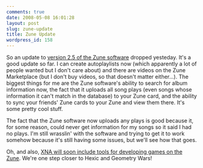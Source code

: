```yaml
---
comments: true
date: 2008-05-08 16:01:28
layout: post
slug: zune-update
title: Zune Update
wordpress_id: 158
---
```


So an update to [version 2.5 of the Zune software](http://zuneinsider.com/archive/2008/05/06/zune-spring-update.aspx) dropped yesteday. It's a good update so far. I can create autoplaylists now (which apparently a lot of people wanted but I don't care about) and there are videos on the Zune Marketplace (but I don't buy videos, so that doesn't matter either...). The biggest things for me are the Zune software's ability to search for album information now, the fact that it uploads all song plays (even songs whose information it can't match in the database) to your Zune card, and the ability to sync your friends' Zune cards to your Zune and view them there. It's some pretty cool stuff.

The fact that the Zune software now uploads any plays is good because it, for some reason, could never get information for my songs so it said I had no plays. I'm still wrasslin' with the software and trying to get it to work somehow because it's still having some issues, but we'll see how that goes.

Oh, and also, [XNA will soon include tools for developing games on the Zune](http://zuneinsider.com/archive/2008/02/20/xna-studio-and-zune.aspx). We're one step closer to Hexic and Geometry Wars!

